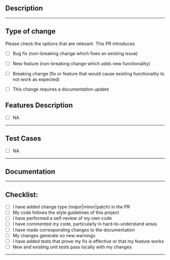 ## Description

<!-- Add a description of the changes that this PR introduces and the files that
are the most critical to review. -->

---

## Type of change

Please check the options that are relevant. This PR introduces

- [ ] Bug fix (non-breaking change which fixes an existing issue)
- [ ] New feature (non-breaking change which adds new functionality)
- [ ] Breaking change (fix or feature that would cause existing functionality to not work as expected)
- [ ] This change requires a documentation update


## Features Description

- [ ] NA

---

## Test Cases

- [ ] NA

---


## Documentation


---

## Checklist:

- [ ] I have added change type (major|minor|patch) in the PR
- [ ] My code follows the style guidelines of this project
- [ ] I have performed a self-review of my own code
- [ ] I have commented my code, particularly in hard-to-understand areas
- [ ] I have made corresponding changes to the documentation
- [ ] My changes generate no new warnings
- [ ] I have added tests that prove my fix is effective or that my feature works
- [ ] New and existing unit tests pass locally with my changes
---
